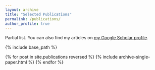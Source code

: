 ```yaml
---
layout: archive
title: "Selected Publications"
permalink: /publications/
author_profile: true
---
```


Partial list. You can also find my articles on <a href="{{ site.author.googlescholar }}">my Google Scholar profile</a>.

{% include base_path %}

{% for post in site.publications reversed %}
  {% include archive-single-paper.html %}
{% endfor %}
